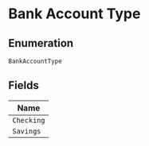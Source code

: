 
# Bank Account Type

## Enumeration

`BankAccountType`

## Fields

| Name |
|  --- |
| `Checking` |
| `Savings` |


